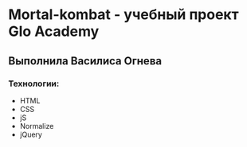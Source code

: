 # Mortal-kombat - учебный проект Glo Academy
## Выполнила Василиса Огнева
### Технологии: 
  - HTML
  - CSS
  - jS
  - Normalize
  - jQuery
  
